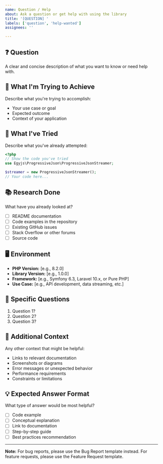 ```yaml
---
name: Question / Help
about: Ask a question or get help with using the library
title: '[QUESTION] '
labels: ['question', 'help-wanted']
assignees: ''

---
```


## ❓ Question
A clear and concise description of what you want to know or need help with.

## 🎯 What I'm Trying to Achieve
Describe what you're trying to accomplish:
- Your use case or goal
- Expected outcome
- Context of your application

## 🔧 What I've Tried
Describe what you've already attempted:

```php
<?php
// Show the code you've tried
use Egyjs\ProgressiveJson\ProgressiveJsonStreamer;

$streamer = new ProgressiveJsonStreamer();
// Your code here...
```

## 📚 Research Done
What have you already looked at?
- [ ] README documentation
- [ ] Code examples in the repository
- [ ] Existing GitHub issues
- [ ] Stack Overflow or other forums
- [ ] Source code

## 🖥️ Environment
- **PHP Version:** [e.g., 8.2.0]
- **Library Version:** [e.g., 1.0.0]
- **Framework:** [e.g., Symfony 6.3, Laravel 10.x, or Pure PHP]
- **Use Case:** [e.g., API development, data streaming, etc.]

## 🤔 Specific Questions
1. Question 1?
2. Question 2?
3. Question 3?

## 📎 Additional Context
Any other context that might be helpful:
- Links to relevant documentation
- Screenshots or diagrams
- Error messages or unexpected behavior
- Performance requirements
- Constraints or limitations

## 💡 Expected Answer Format
What type of answer would be most helpful?
- [ ] Code example
- [ ] Conceptual explanation
- [ ] Link to documentation
- [ ] Step-by-step guide
- [ ] Best practices recommendation

---

**Note:** For bug reports, please use the Bug Report template instead. For feature requests, please use the Feature Request template.
